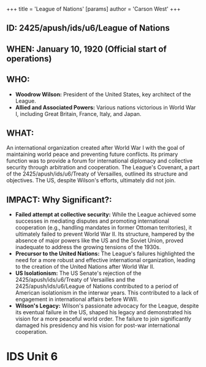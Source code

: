 +++
 title = 'League of Nations'
[params]
	author = 'Carson West'
+++
## ID: 2425/apush/ids/u6/League of Nations

## WHEN: January 10, 1920 (Official start of operations)

## WHO:
* **Woodrow Wilson:**  President of the United States, key architect of the League.
* **Allied and Associated Powers:**  Various nations victorious in World War I, including Great Britain, France, Italy, and Japan.

## WHAT:
An international organization created after World War I with the goal of maintaining world peace and preventing future conflicts.  Its primary function was to provide a forum for international diplomacy and collective security through arbitration and cooperation.  The League's Covenant, a part of the 2425/apush/ids/u6/Treaty of Versailles, outlined its structure and objectives.  The US, despite Wilson's efforts, ultimately did not join.

## IMPACT: Why Significant?:
* **Failed attempt at collective security:** While the League achieved some successes in mediating disputes and promoting international cooperation (e.g., handling mandates in former Ottoman territories), it ultimately failed to prevent World War II.  Its structure, hampered by the absence of major powers like the US and the Soviet Union, proved inadequate to address the growing tensions of the 1930s.
* **Precursor to the United Nations:** The League's failures highlighted the need for a more robust and effective international organization, leading to the creation of the United Nations after World War II.
* **US Isolationism:** The US Senate's rejection of the 2425/apush/ids/u6/Treaty of Versailles and the 2425/apush/ids/u6/League of Nations contributed to a period of American isolationism in the interwar years. This contributed to a lack of engagement in international affairs before WWII.
* **Wilson's Legacy:** Wilson's passionate advocacy for the League, despite its eventual failure in the US, shaped his legacy and demonstrated his vision for a more peaceful world order.  The failure to join significantly damaged his presidency and his vision for post-war international cooperation.


# IDS Unit 6